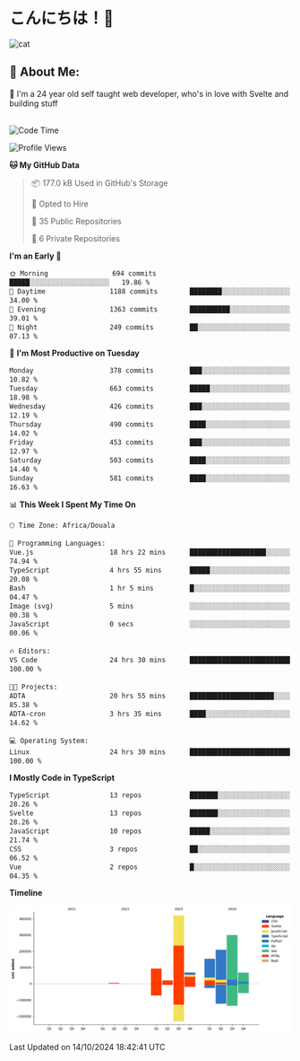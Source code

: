 

# こんにちは！🙂  
![cat](https://github.com/michaelnji/michaelnji/assets/73862378/606e99e9-2c18-4853-8722-991e4af8eae6)

## 💫 About Me:
🙂 I'm a 24 year old self taught web developer, who's in love with Svelte and building stuff <br><br>

<!--START_SECTION:waka-->
![Code Time](http://img.shields.io/badge/Code%20Time-1%2C142%20hrs%2032%20mins-blue)

![Profile Views](http://img.shields.io/badge/Profile%20Views-1-blue)

**🐱 My GitHub Data** 

> 📦 177.0 kB Used in GitHub's Storage 
 > 
> 💼 Opted to Hire
 > 
> 📜 35 Public Repositories 
 > 
> 🔑 6 Private Repositories 
 > 
**I'm an Early 🐤** 

```text
🌞 Morning                694 commits         █████░░░░░░░░░░░░░░░░░░░░   19.86 % 
🌆 Daytime                1188 commits        ████████░░░░░░░░░░░░░░░░░   34.00 % 
🌃 Evening                1363 commits        ██████████░░░░░░░░░░░░░░░   39.01 % 
🌙 Night                  249 commits         ██░░░░░░░░░░░░░░░░░░░░░░░   07.13 % 
```
📅 **I'm Most Productive on Tuesday** 

```text
Monday                   378 commits         ███░░░░░░░░░░░░░░░░░░░░░░   10.82 % 
Tuesday                  663 commits         █████░░░░░░░░░░░░░░░░░░░░   18.98 % 
Wednesday                426 commits         ███░░░░░░░░░░░░░░░░░░░░░░   12.19 % 
Thursday                 490 commits         ████░░░░░░░░░░░░░░░░░░░░░   14.02 % 
Friday                   453 commits         ███░░░░░░░░░░░░░░░░░░░░░░   12.97 % 
Saturday                 503 commits         ████░░░░░░░░░░░░░░░░░░░░░   14.40 % 
Sunday                   581 commits         ████░░░░░░░░░░░░░░░░░░░░░   16.63 % 
```


📊 **This Week I Spent My Time On** 

```text
🕑︎ Time Zone: Africa/Douala

💬 Programming Languages: 
Vue.js                   18 hrs 22 mins      ███████████████████░░░░░░   74.94 % 
TypeScript               4 hrs 55 mins       █████░░░░░░░░░░░░░░░░░░░░   20.08 % 
Bash                     1 hr 5 mins         █░░░░░░░░░░░░░░░░░░░░░░░░   04.47 % 
Image (svg)              5 mins              ░░░░░░░░░░░░░░░░░░░░░░░░░   00.38 % 
JavaScript               0 secs              ░░░░░░░░░░░░░░░░░░░░░░░░░   00.06 % 

🔥 Editors: 
VS Code                  24 hrs 30 mins      █████████████████████████   100.00 % 

🐱‍💻 Projects: 
ADTA                     20 hrs 55 mins      █████████████████████░░░░   85.38 % 
ADTA-cron                3 hrs 35 mins       ████░░░░░░░░░░░░░░░░░░░░░   14.62 % 

💻 Operating System: 
Linux                    24 hrs 30 mins      █████████████████████████   100.00 % 
```

**I Mostly Code in TypeScript** 

```text
TypeScript               13 repos            ███████░░░░░░░░░░░░░░░░░░   28.26 % 
Svelte                   13 repos            ███████░░░░░░░░░░░░░░░░░░   28.26 % 
JavaScript               10 repos            █████░░░░░░░░░░░░░░░░░░░░   21.74 % 
CSS                      3 repos             ██░░░░░░░░░░░░░░░░░░░░░░░   06.52 % 
Vue                      2 repos             █░░░░░░░░░░░░░░░░░░░░░░░░   04.35 % 
```



**Timeline**

![Lines of Code chart](https://raw.githubusercontent.com/michaelnji/michaelnji/main/assets/bar_graph.png)


 Last Updated on 14/10/2024 18:42:41 UTC
<!--END_SECTION:waka-->
